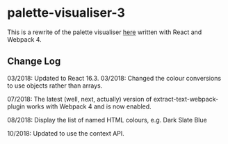 # palette-visualiser-3

This is a rewrite of the palette visualiser
[here](https://github.com/JulianNicholls/Palette-Visualiser)
written with React and Webpack 4.

## Change Log

03/2018: Updated to React 16.3.
03/2018: Changed the colour conversions to use objects rather than arrays.

07/2018: The latest (well, next, actually) version of extract-text-webpack-plugin works with Webpack 4 and is now enabled.

08/2018: Display the list of named HTML colours, e.g. Dark Slate Blue

10/2018: Updated to use the context API.

